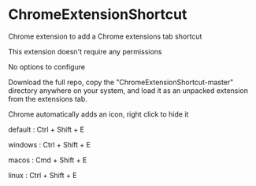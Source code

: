 # ChromeExtensionShortcut

Chrome extension to add a Chrome extensions tab shortcut

This extension doesn't require any permissions

No options to configure

Download the full repo, copy the "ChromeExtensionShortcut-master" directory anywhere on your system, and load it as an unpacked extension from the extensions tab.

Chrome automatically adds an icon, right click to hide it



default : Ctrl + Shift + E

windows : Ctrl + Shift + E

macos   : Cmd  + Shift + E

linux 	: Ctrl + Shift + E